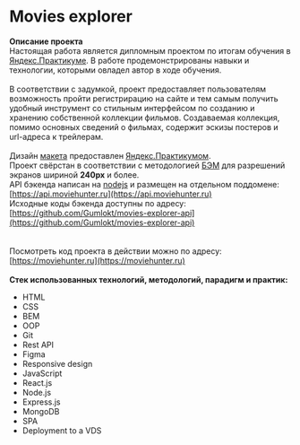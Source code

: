 # Movies explorer

**Описание проекта**
\
Настоящая работа является дипломным проектом по итогам обучения в [Яндекс.Практикуме](https://praktikum.yandex.ru).
В работе продемонстрированы навыки и технологии, которыми овладел автор в ходе обучения.
\
\
В соответствии с задумкой, проект предоставляет пользователям возможность пройти регистрирацию на сайте и
тем самым получить удобный инструмент со стильным интерфейсом по созданию и хранению собственной коллекции фильмов.
Создаваемая коллекция, помимо основных сведений о фильмах, содержит эскизы постеров и url-адреса к трейлерам.
\
\
Дизайн [макета](https://www.figma.com/file/ikHXuMCDE8M0aRMAIHttai/Diploma-(Copy)?node-id=891%3A3857) предоставлен [Яндекс.Практикумом](https://praktikum.yandex.ru).
\
Проект свёрстан в соответствии с методологией [БЭМ](https://ru.bem.info) для разрешений экранов шириной **240px** и более.
\
API бэкенда написан на [nodejs](https://nodejs.org) и размещен на отдельном поддомене: [https://api.moviehunter.ru](https://api.moviehunter.ru)
\
Исходные коды бэкенда доступны по адресу: [https://github.com/Gumlokt/movies-explorer-api](https://github.com/Gumlokt/movies-explorer-api)
\
\
\
Посмотреть код проекта в действии можно по адресу: [https://moviehunter.ru](https://moviehunter.ru)
\
\
**Стек использованных технологий, методологий, парадигм и практик:**
* HTML
* CSS
* BEM
* OOP
* Git
* Rest API
* Figma
* Responsive design
* JavaScript
* React.js
* Node.js
* Express.js
* MongoDB
* SPA
* Deployment to a VDS
